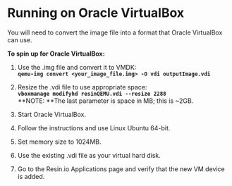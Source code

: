 # Running on Oracle VirtualBox

You will need to convert the image file into a format that Oracle VirtualBox can use.

**To spin up for Oracle VirtualBox:**

1. Use the .img file and convert it to VMDK:  
   **`qemu-img convert <your_image_file.img> -O vdi outputImage.vdi`**

2. Resize the .vdi file to use appropriate space:  
   **`vboxmanage modifyhd resinQEMU.vdi --resize 2288`**  
   **NOTE: **The last parameter is space in MB; this is ~2GB.

3. Start Oracle VirtualBox.

4. Follow the instructions and use Linux Ubuntu 64-bit.

5. Set memory size to 1024MB.

6. Use the existing .vdi file as your virtual hard disk.

7. Go to the Resin.io Applications page and verify that the new VM device is added.



